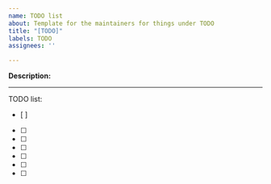 ```yaml
---
name: TODO list
about: Template for the maintainers for things under TODO
title: "[TODO]"
labels: TODO
assignees: ''

---
```


**Description:**

---
TODO list:
- [ ]
- [ ]
- [ ]
- [ ]
- [ ]
- [ ]
- [ ]
